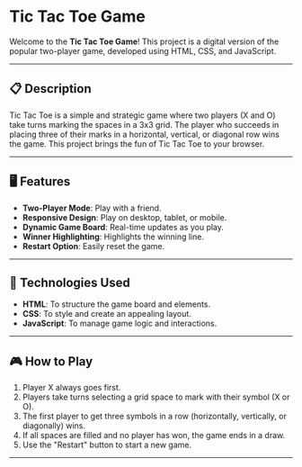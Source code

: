 # Tic Tac Toe Game

Welcome to the **Tic Tac Toe Game**! This project is a digital version of the popular two-player game, developed using HTML, CSS, and JavaScript.

---

## 📋 Description

Tic Tac Toe is a simple and strategic game where two players (X and O) take turns marking the spaces in a 3x3 grid. The player who succeeds in placing three of their marks in a horizontal, vertical, or diagonal row wins the game. This project brings the fun of Tic Tac Toe to your browser.

---

## 🖥️ Features

- **Two-Player Mode**: Play with a friend.
- **Responsive Design**: Play on desktop, tablet, or mobile.
- **Dynamic Game Board**: Real-time updates as you play.
- **Winner Highlighting**: Highlights the winning line.
- **Restart Option**: Easily reset the game.

---

## 🚀 Technologies Used

- **HTML**: To structure the game board and elements.
- **CSS**: To style and create an appealing layout.
- **JavaScript**: To manage game logic and interactions.

---


## 🎮 How to Play

1. Player X always goes first.
2. Players take turns selecting a grid space to mark with their symbol (X or O).
3. The first player to get three symbols in a row (horizontally, vertically, or diagonally) wins.
4. If all spaces are filled and no player has won, the game ends in a draw.
5. Use the "Restart" button to start a new game.

---


